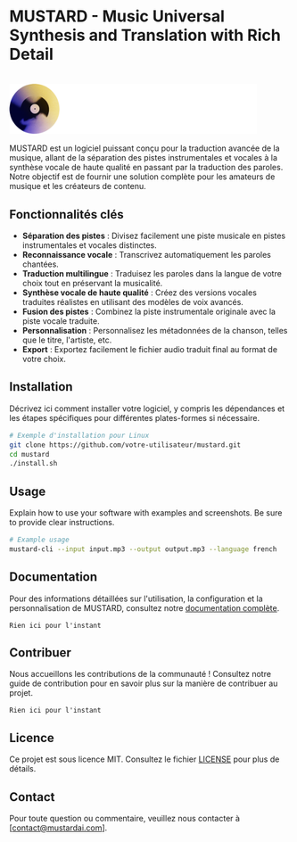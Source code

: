 # MUSTARD - Music Universal Synthesis and Translation with Rich Detail

<br>
<img src="assets/mustard_logo.png" alt="MUSTARD Logo" width="444">
<br>

MUSTARD est un logiciel puissant conçu pour la traduction avancée de la musique, allant de la séparation des pistes instrumentales et vocales à la synthèse vocale de haute qualité en passant par la traduction des paroles. Notre objectif est de fournir une solution complète pour les amateurs de musique et les créateurs de contenu.

## Fonctionnalités clés

- **Séparation des pistes** : Divisez facilement une piste musicale en pistes instrumentales et vocales distinctes.
- **Reconnaissance vocale** : Transcrivez automatiquement les paroles chantées.
- **Traduction multilingue** : Traduisez les paroles dans la langue de votre choix tout en préservant la musicalité.
- **Synthèse vocale de haute qualité** : Créez des versions vocales traduites réalistes en utilisant des modèles de voix avancés.
- **Fusion des pistes** : Combinez la piste instrumentale originale avec la piste vocale traduite.
- **Personnalisation** : Personnalisez les métadonnées de la chanson, telles que le titre, l'artiste, etc.
- **Export** : Exportez facilement le fichier audio traduit final au format de votre choix.

## Installation

Décrivez ici comment installer votre logiciel, y compris les dépendances et les étapes spécifiques pour différentes plates-formes si nécessaire.

```bash
# Exemple d'installation pour Linux
git clone https://github.com/votre-utilisateur/mustard.git
cd mustard
./install.sh
```

## Usage

Explain how to use your software with examples and screenshots. Be sure to provide clear instructions.

```bash
# Example usage
mustard-cli --input input.mp3 --output output.mp3 --language french
```

## Documentation

Pour des informations détaillées sur l'utilisation, la configuration et la personnalisation de MUSTARD, consultez notre [documentation complète](link-to-docs).

```
Rien ici pour l'instant
```

## Contribuer

Nous accueillons les contributions de la communauté ! Consultez notre guide de contribution pour en savoir plus sur la manière de contribuer au projet.
```
Rien ici pour l'instant
```

## Licence

Ce projet est sous licence MIT. Consultez le fichier [LICENSE](LICENSE) pour plus de détails.


## Contact

Pour toute question ou commentaire, veuillez nous contacter à [contact@mustardai.com].
